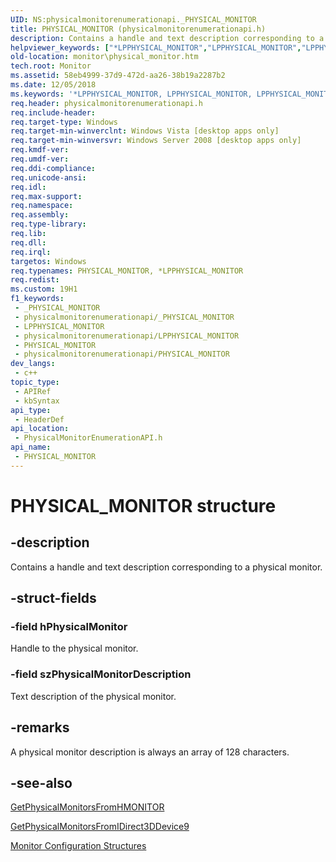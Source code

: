 ```yaml
---
UID: NS:physicalmonitorenumerationapi._PHYSICAL_MONITOR
title: PHYSICAL_MONITOR (physicalmonitorenumerationapi.h)
description: Contains a handle and text description corresponding to a physical monitor.
helpviewer_keywords: ["*LPPHYSICAL_MONITOR","LPPHYSICAL_MONITOR","LPPHYSICAL_MONITOR structure pointer [Monitor Configuration]","PHYSICAL_MONITOR","PHYSICAL_MONITOR structure [Monitor Configuration]","monitor.physical_monitor","physicalmonitorenumerationapi/LPPHYSICAL_MONITOR","physicalmonitorenumerationapi/PHYSICAL_MONITOR"]
old-location: monitor\physical_monitor.htm
tech.root: Monitor
ms.assetid: 58eb4999-37d9-472d-aa26-38b19a2287b2
ms.date: 12/05/2018
ms.keywords: '*LPPHYSICAL_MONITOR, LPPHYSICAL_MONITOR, LPPHYSICAL_MONITOR structure pointer [Monitor Configuration], PHYSICAL_MONITOR, PHYSICAL_MONITOR structure [Monitor Configuration], monitor.physical_monitor, physicalmonitorenumerationapi/LPPHYSICAL_MONITOR, physicalmonitorenumerationapi/PHYSICAL_MONITOR'
req.header: physicalmonitorenumerationapi.h
req.include-header: 
req.target-type: Windows
req.target-min-winverclnt: Windows Vista [desktop apps only]
req.target-min-winversvr: Windows Server 2008 [desktop apps only]
req.kmdf-ver: 
req.umdf-ver: 
req.ddi-compliance: 
req.unicode-ansi: 
req.idl: 
req.max-support: 
req.namespace: 
req.assembly: 
req.type-library: 
req.lib: 
req.dll: 
req.irql: 
targetos: Windows
req.typenames: PHYSICAL_MONITOR, *LPPHYSICAL_MONITOR
req.redist: 
ms.custom: 19H1
f1_keywords:
 - _PHYSICAL_MONITOR
 - physicalmonitorenumerationapi/_PHYSICAL_MONITOR
 - LPPHYSICAL_MONITOR
 - physicalmonitorenumerationapi/LPPHYSICAL_MONITOR
 - PHYSICAL_MONITOR
 - physicalmonitorenumerationapi/PHYSICAL_MONITOR
dev_langs:
 - c++
topic_type:
 - APIRef
 - kbSyntax
api_type:
 - HeaderDef
api_location:
 - PhysicalMonitorEnumerationAPI.h
api_name:
 - PHYSICAL_MONITOR
---
```


# PHYSICAL_MONITOR structure


## -description

Contains a handle and text description corresponding to a physical monitor.

## -struct-fields

### -field hPhysicalMonitor

Handle to the physical monitor.

### -field szPhysicalMonitorDescription

Text description of the physical monitor.

## -remarks

A physical monitor description is always an array of 128 characters.

## -see-also

<a href="https://docs.microsoft.com/windows/desktop/api/physicalmonitorenumerationapi/nf-physicalmonitorenumerationapi-getphysicalmonitorsfromhmonitor">GetPhysicalMonitorsFromHMONITOR</a>



<a href="https://docs.microsoft.com/windows/desktop/api/physicalmonitorenumerationapi/nf-physicalmonitorenumerationapi-getphysicalmonitorsfromidirect3ddevice9">GetPhysicalMonitorsFromIDirect3DDevice9</a>



<a href="https://docs.microsoft.com/windows/desktop/Monitor/monitor-configuration-structures">Monitor Configuration Structures</a>

